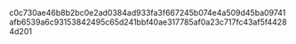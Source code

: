 c0c730ae46b8b2bc0e2ad0384ad933fa3f667245b074e4a509d45ba09741afb6539a6c93153842495c65d241bbf40ae317785af0a23c717fc43af5f44284d201
